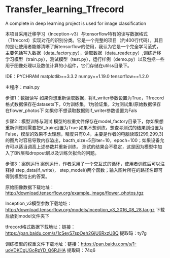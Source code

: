 # Transfer_learning_Tfrecord
A complete in deep learning project is used for image classification

本项目采用迁移学习（Inception-v3）与tensorflow特有的读写数据格式（Tfrecord）实现对花的识别分类。它是一个完整的项目（约400行代码），其目的是让使用者能够清晰了解tensorflow的使用，我认为它是一个完全学习范式，主要包括写入数据（data_factory.py），读取数据（data_reader.py）,训练迁移学习模型（train.py），测试模型（test.py），运行样例（demo.py）以及包括一些用于图像处理以及数值计算的小组件，它们存储在utilss目录下。

IDE：PYCHRAM
matplotlib==3.3.2
numpy==1.19.0
tensorflow==1.2.0

主程序：main.py

步骤1：数据读写
如果你想重新读取数据，将if_writer参数设置为True，Tfrecord格式数据保存在datasets下，0为训练集，1为验证集，2为测试集/原始数据保存在flower_photos下
如果你不想读取数据则if_writer参数设置为Fals

步骤2：模型训练与测试
模型的权重文件保存在model_factory目录下，你如果想重新训练则需要把if_train设置为True
如果不想训练，想查寻测试的结果则设置为False，模型的效果不太理想，精度只有0.4，主要是作者的电脑读取[299,299,3]的图片时容易导致内存溢出，bacth_size=5且iter=10，epoch=100；如果设备允许可以适当调高上述参数并重新训练。
测试的结果会不稳定，这是因为模型中加入了BN层和dropout层以及训练欠拟合的问题。

步骤3：案例运行
案例运行，作者采用了一个交互式的循环，使用者训练后可以注释掉 step_data(if_write)， step_model()两个函数；输入图片所在的路径名即可得到模型给出的答案。

原始图像数据下载地址：http://download.tensorflow.org/example_image/flower_photos.tgz

Inception_v3模型参数下载地址：http://download.tensorflow.org/models/inception_v3_2016_08_28.tar.gz 下载后放到model文件夹下

tfrecord格式数据下载地址：链接：https://pan.baidu.com/s/1cSeyS7spOeh2GjU6RxzU8Q 
提取码：ty7g

训练模型的权重文件下载地址：链接：https://pan.baidu.com/s/1-uoVDKCgUGoRpYD_Q6RJHA 
提取码：74q6
